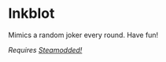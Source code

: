 # Inkblot
 Mimics a random joker every round. Have fun!

 *Requires [Steamodded!](https://github.com/Steamopollys/Steamodded)*
